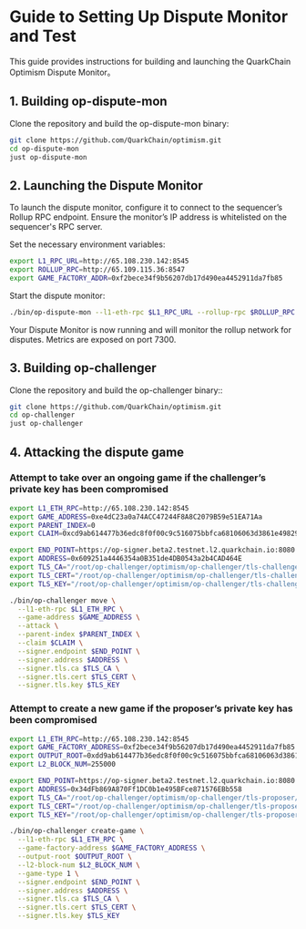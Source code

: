 # Guide to Setting Up Dispute Monitor and Test
This guide provides instructions for building and launching the QuarkChain Optimism Dispute Monitor。

## 1. Building op-dispute-mon
Clone the repository and build the op-dispute-mon binary:
```bash
git clone https://github.com/QuarkChain/optimism.git
cd op-dispute-mon
just op-dispute-mon
```

## 2. Launching the Dispute Monitor
To launch the dispute monitor, configure it to connect to the sequencer’s Rollup RPC endpoint. Ensure the monitor’s IP address is whitelisted on the sequencer's RPC server.

Set the necessary environment variables:
```bash
export L1_RPC_URL=http://65.108.230.142:8545
export ROLLUP_RPC=http://65.109.115.36:8547
export GAME_FACTORY_ADDR=0xf2bece34f9b56207db17d490ea4452911da7fb85
```

Start the dispute monitor:
```bash
./bin/op-dispute-mon --l1-eth-rpc $L1_RPC_URL --rollup-rpc $ROLLUP_RPC --game-factory-address $GAME_FACTORY_ADDR --metrics.enabled --metrics.addr 0.0.0.0 --metrics.port 7300
```

Your Dispute Monitor is now running and will monitor the rollup network for disputes. Metrics are exposed on port 7300.

## 3. Building op-challenger
Clone the repository and build the op-challenger binary::
```bash
git clone https://github.com/QuarkChain/optimism.git
cd op-challenger
just op-challenger
```

## 4. Attacking the dispute game

### Attempt to take over an ongoing game if the challenger’s private key has been compromised
```bash
export L1_ETH_RPC=http://65.108.230.142:8545
export GAME_ADDRESS=0xe4dC23a0a74ACC47244F8A8C2079B59e51EA71Aa
export PARENT_INDEX=0
export CLAIM=0xcd9ab614477b36edc8f0f00c9c516075bbfca68106063d3861e498297cb354d0

export END_POINT=https://op-signer.beta2.testnet.l2.quarkchain.io:8080
export ADDRESS=0x609251a4446354a0B351de4DB0543a2b4CAD464E
export TLS_CA="/root/op-challenger/optimism/op-challenger/tls-challenger/ca.crt"
export TLS_CERT="/root/op-challenger/optimism/op-challenger/tls-challenger/tls.crt"
export TLS_KEY="/root/op-challenger/optimism/op-challenger/tls-challenger/tls.key"

./bin/op-challenger move \
  --l1-eth-rpc $L1_ETH_RPC \
  --game-address $GAME_ADDRESS \
  --attack \
  --parent-index $PARENT_INDEX \
  --claim $CLAIM \
  --signer.endpoint $END_POINT \
  --signer.address $ADDRESS \
  --signer.tls.ca $TLS_CA \
  --signer.tls.cert $TLS_CERT \
  --signer.tls.key $TLS_KEY
```

### Attempt to create a new game if the proposer’s private key has been compromised
```bash
export L1_ETH_RPC=http://65.108.230.142:8545
export GAME_FACTORY_ADDRESS=0xf2bece34f9b56207db17d490ea4452911da7fb85
export OUTPUT_ROOT=0xdd9ab614477b36edc8f0f00c9c516075bbfca68106063d3861e498297cb354d0
export L2_BLOCK_NUM=255000

export END_POINT=https://op-signer.beta2.testnet.l2.quarkchain.io:8080
export ADDRESS=0x34dFb869A870Ff1DC0b1e495BFce871576EBb558
export TLS_CA="/root/op-challenger/optimism/op-challenger/tls-proposer/ca.crt"
export TLS_CERT="/root/op-challenger/optimism/op-challenger/tls-proposer/tls.crt"
export TLS_KEY="/root/op-challenger/optimism/op-challenger/tls-proposer/tls.key"

./bin/op-challenger create-game \
  --l1-eth-rpc $L1_ETH_RPC \
  --game-factory-address $GAME_FACTORY_ADDRESS \
  --output-root $OUTPUT_ROOT \
  --l2-block-num $L2_BLOCK_NUM \
  --game-type 1 \
  --signer.endpoint $END_POINT \
  --signer.address $ADDRESS \
  --signer.tls.ca $TLS_CA \
  --signer.tls.cert $TLS_CERT \
  --signer.tls.key $TLS_KEY
```